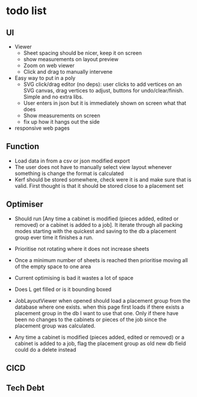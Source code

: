 # todo list

## UI

- Viewer
  - Sheet spacing should be nicer, keep it on screen
  - show measurements on layout preview
  - Zoom on web viewer
  - Click and drag to manually intervene
- Easy way to put in a poly
  - SVG click/drag editor (no deps): user clicks to add vertices on an SVG canvas, drag vertices to adjust, buttons for undo/clear/finish. Simple and no extra libs.
  - User enters in json but it is immediately shown on screen what that does
  - Show measurements on screen
  - fix up how it hangs out the side
- responsive web pages

## Function

- Load data in from a csv or json modified export
- The user does not have to manually select view layout whenever something is change the format is calculated
- Kerf should be stored somewhere, check were it is and make sure that is valid. First thought is that it should be stored close to a placement set

## Optimiser

- Should run [Any time a cabinet is modified (pieces added, edited or removed) or a cabinet is added to a job]. It iterate through all packing modes starting with the quickest and saving to the db a placement group ever time it finishes a run.
- Prioritise not rotating where it does not increase sheets
- Once a minimum number of sheets is reached then prioritise moving all of the empty space to one area
- Current optimising is bad it wastes a lot of space

- Does L get filled or is it bounding boxed

- JobLayoutViewer when opened should load a placement group from the database where one exists.
when this page first loads if there exists a placement group in the db I want to use that one. Only if there have been no changes to the cabinets or pieces of the job since the placement group was calculated.
- Any time a cabinet is modified (pieces added, edited or removed) or a cabinet is added to a job, flag the placement group as old new db field
could do a delete instead

## CICD

## Tech Debt

